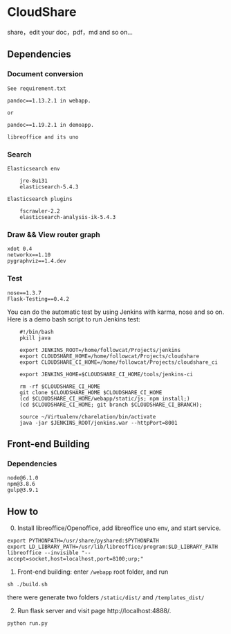 # CloudShare
share，edit your doc，pdf，md and so on...

## Dependencies

### Document conversion

    See requirement.txt

    pandoc==1.13.2.1 in webapp.

    or

    pandoc==1.19.2.1 in demoapp.

    libreoffice and its uno

### Search

    Elasticsearch env

        jre-8u131
        elasticsearch-5.4.3

    Elasticsearch plugins

        fscrawler-2.2
        elasticsearch-analysis-ik-5.4.3

### Draw && View router graph

    xdot 0.4
    networkx==1.10
    pygraphviz==1.4.dev

### Test

    nose==1.3.7
    Flask-Testing==0.4.2

You can do the automatic test by using Jenkins with karma, nose and so on.
Here is a demo bash script to run Jenkins test:

```
    #!/bin/bash
    pkill java

    export JENKINS_ROOT=/home/followcat/Projects/jenkins
    export CLOUDSHARE_HOME=/home/followcat/Projects/cloudshare
    export CLOUDSHARE_CI_HOME=/home/followcat/Projects/cloudshare_ci

    export JENKINS_HOME=$CLOUDSHARE_CI_HOME/tools/jenkins-ci

    rm -rf $CLOUDSHARE_CI_HOME
    git clone $CLOUDSHARE_HOME $CLOUDSHARE_CI_HOME
    (cd $CLOUDSHARE_CI_HOME/webapp/static/js; npm install;)
    (cd $CLOUDSHARE_CI_HOME; git branch $CLOUDSHARE_CI_BRANCH);

    source ~/Virtualenv/charelation/bin/activate
    java -jar $JENKINS_ROOT/jenkins.war --httpPort=8001
```


## Front-end Building

### Dependencies

    node@6.1.0
    npm@3.8.6
    gulp@3.9.1

## How to

0) Install libreoffice/Openoffice, add libreoffice uno env, and start service.

```
export PYTHONPATH=/usr/share/pyshared:$PYTHONPATH
export LD_LIBRARY_PATH=/usr/lib/libreoffice/program:$LD_LIBRARY_PATH
libreoffice --invisible "--accept=socket,host=localhost,port=8100;urp;"
```

1) Front-end building: enter ```/webapp``` root folder, and run
```
sh ./build.sh
```
there were generate two folders ```/static/dist/``` and ```/templates_dist/```

2) Run flask server and visit page http://localhost:4888/.

```
python run.py
```


